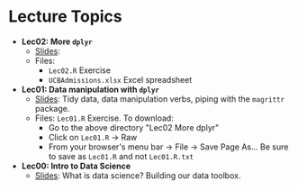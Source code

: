 # Lecture Topics

* **Lec02: More `dplyr`**
    + <a href="http://rpubs.com/rudeboybert/MATH216_Lec02" target="_blank">Slides</a>: 
    + Files: 
        * `Lec02.R` Exercise
        * `UCBAdmissions.xlsx` Excel spreadsheet
* **Lec01: Data manipulation with `dplyr`**
    + <a href="http://rpubs.com/rudeboybert/MATH216_Lec01" target="_blank">Slides</a>: Tidy data, data manipulation verbs, piping with the `magrittr` package.
    + Files: `Lec01.R` Exercise. To download:
        * Go to the above directory "Lec02 More dplyr"
        * Click on `Lec01.R` -> Raw
        * From your browser's menu bar -> File -> Save Page As... Be sure to save as `Lec01.R` and not `Lec01.R.txt`
* **Lec00: Intro to Data Science**
    + <a href="http://rpubs.com/rudeboybert/MATH216_Lec00" target="_blank">Slides</a>: What is data science? Building our data toolbox.
    
    
    
